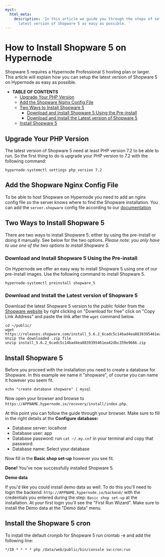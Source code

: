 ```yaml
---
myst:
  html_meta:
    description: 'In this article we guide you through the steps of setting up the
      latest version of Shopware 5 as easy as possible. '
---
```


<!-- source: https://support.hypernode.com/en/ecommerce/shopware/how-to-install-shopware-5-on-hypernode/ -->

# How to Install Shopware 5 on Hypernode

Shopware 5 requires a Hypernode Professional S hosting plan or larger. This article will explain how you can setup the latest version of Shopware 5 on Hypernode as easy as possible.

- **TABLE OF CONTENTS**
  - [Upgrade Your PHP Version](#Upgrade-Your-PHP-Version)
  - [Add the Shopware Nginx Config File](#Add-the-Shopware-Nginx-Config-File)
  - [Two Ways to Install Shopware 5](#Two-Ways-to-Install-Shopware-5)
    - [Download and Install Shopware 5 Using the Pre-install](#Download-and-Install-Shopware-5-Using-the-Pre-install)
    - [Download and Install the Latest version of Shopware 5](#Download-and-Install-the-Latest-version-of-Shopware-5)
  - [Install Shopware 5](#Install-Shopware-5)

## Upgrade Your PHP Version

The latest version of Shopware 5 need at least PHP version 7.2 to be able to run. So the first thing to do is upgrade your PHP version to 7.2 with the following command:

```nginx
hypernode-systemctl settings php_version 7.2
```

## Add the Shopware Nginx Config File

To be able to host Shopware on Hypernode you need to add an nginx config file so the server knows where to find the Shopware installation. You can add the `server.shopware` config file according to our [documentation](https://support.hypernode.com/knowledgebase/how-to-host-shopware-on-hypernode/#Configuring_Hypernode_for_Shopware)

## Two Ways to Install Shopware 5

There are two ways to install Shopware 5: either by using the pre-install or doing it manually. See below for the two options. *Please note: you only have to use one of the two options to install Shopware 5.*

### Download and Install Shopware 5 Using the Pre-install

On Hypernode we offer an easy way to install Shopware 5 using one of our pre-install images. Use the following command to install Shopware 5.

```nginx
hypernode-systemctl preinstall shopware_5
```

### Download and Install the Latest version of Shopware 5

Download the latest Shopware 5 version to the public folder from the [Shopware website](https://www.shopware.com/en/download/#shopware-5) by right clicking on "Download for free" click on "Copy Link Address" and paste the link after the `wget` command below.

```nginx
cd ~/public/
wget https://releases.shopware.com/install_5.6.2_6cadc5c14bad4ea8839395461ea42dbc359e9666.zip
Unzip the downloaded .zip file
unzip install_5.6.2_6cadc5c14bad4ea8839395461ea42dbc359e9666.zip

```

## Install Shopware 5

Before you proceed with the installation you need to create a database for Shopware. In this example we name it "shopware", of course you can name it however you seem fit.

```nginx
echo "create database shopware" | mysql
```

Now open your browser and browse to `https://APPNAME.hypernode.io/recovery/install/index.php`.

At this point you can follow the guide through your browser. Make sure to fill in the right details at the **Configure database:**

- Database server: localhost
- Database user: app
- Database password: run `cat ~/.my.cnf` in your terminal and copy that password.
- Database name: Select your database

Now fill in the **Basic shop set-up** however you see fit.

**Done!** You've now successfully installed Shopware 5.

**Demo data**

If you'd like you could install demo data as well. To do this you'll need to login the backend: `http://APPNAME.hypernode.io/backend/` with the credentials you entered during the step: `Basic shop set-up` at the installation. At your first login you'll see the "First Run Wizard". Make sure to install the Demo data at the "Demo data" menu.

## Install the Shopware 5 cron

To install the default cronjob for Shopware 5 run crontab -e and add the following line:

```nginx
*/10 * * * * php /data/web/public/bin/console sw:cron:run
```
